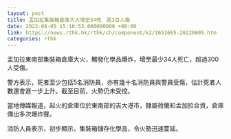 ```yaml
---
layout: post
title: 孟加拉集裝箱倉庫大火增至34死　逾3百人傷
date: 2022-06-05 15:16:53.000000000 +08:00
link: https://news.rthk.hk/rthk/ch/component/k2/1651665-20220605.htm
categories: rthk
---
```


孟加拉東南部集裝箱倉庫大火，觸發化學品爆炸，增至最少34人死亡，超過300人受傷。

警方表示，死者至少包括5名消防員，亦有幾十名消防員與警員受傷，估計死者人數還會進一步上升。截至目前，火勢仍未受控。

當地傳媒報道，起火的倉庫位於東南部的吉大港市，隸屬荷蘭和孟加拉合資，倉庫傳出多次爆炸聲。

消防人員表示，初步顯示，集裝箱儲存化學品，令火勢迅速蔓延。

